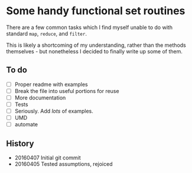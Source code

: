 # Some handy functional set routines

There are a few common tasks which I find myself unable to do with standard `map`, `reduce`, and `filter`.

This is likely a shortcoming of my understanding, rather than the methods themselves - but nonetheless I decided to finally write up some of them.

## To do

- [ ] Proper readme with examples
- [ ] Break the file into useful portions for reuse
- [ ] More documentation
- [ ] Tests
- [ ] Seriously.  Add *lots* of examples.
- [ ] UMD
- [ ] automate

## History

- 20160407 Initial git commit
- 20160405 Tested assumptions, rejoiced
